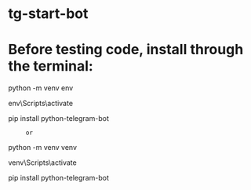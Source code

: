 ﻿# tg-start-bot

# Before testing code, install through the terminal:

python -m venv env 

env\Scripts\activate

pip install python-telegram-bot


         or


python -m venv venv

venv\Scripts\activate

pip install python-telegram-bot
